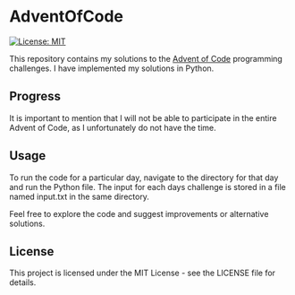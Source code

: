 # AdventOfCode
[![License: MIT](https://img.shields.io/badge/License-MIT-yellow.svg)](https://opensource.org/licenses/MIT)

This repository contains my solutions to the [Advent of Code](https://adventofcode.com/ "Advent of Code") programming challenges. I have implemented my solutions in Python.

## Progress
It is important to mention that I will not be able to participate in the entire Advent of Code, as I unfortunately do not have the time.

## Usage
To run the code for a particular day, navigate to the directory for that day and run the Python file. The input for each days challenge is stored in a file named input.txt in the same directory.

Feel free to explore the code and suggest improvements or alternative solutions.

## License
This project is licensed under the MIT License - see the LICENSE file for details.
